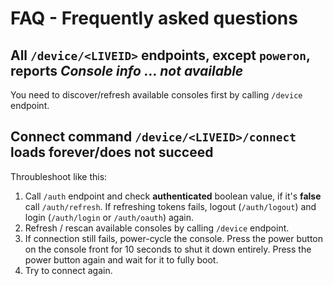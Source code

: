 # FAQ - Frequently asked questions

## All `/device/<LIVEID>` endpoints, except `poweron`, reports *Console info ... not available*
You need to discover/refresh available consoles first by calling `/device` endpoint.

## Connect command `/device/<LIVEID>/connect` loads forever/does not succeed
Throubleshoot like this:
1. Call `/auth` endpoint and check **authenticated** boolean value, if it's **false** call `/auth/refresh`.
  If refreshing tokens fails, logout (`/auth/logout`) and login (`/auth/login` or `/auth/oauth`) again.
2. Refresh / rescan available consoles by calling `/device` endpoint.
3. If connection still fails, power-cycle the console. Press the power button on the console front for 10 seconds
  to shut it down entirely. Press the power button again and wait for it to fully boot.
4. Try to connect again.
